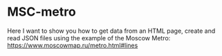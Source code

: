 # MSC-metro
Here I want to show you how to get data from an HTML page, 
create and read JSON files using the example of the 
Moscow Metro: https://www.moscowmap.ru/metro.html#lines

